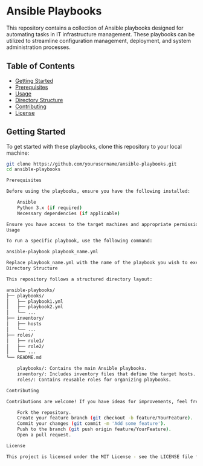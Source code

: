 # Ansible Playbooks

This repository contains a collection of Ansible playbooks designed for automating tasks in IT infrastructure management. These playbooks can be utilized to streamline configuration management, deployment, and system administration processes.

## Table of Contents

- [Getting Started](#getting-started)
- [Prerequisites](#prerequisites)
- [Usage](#usage)
- [Directory Structure](#directory-structure)
- [Contributing](#contributing)
- [License](#license)

## Getting Started

To get started with these playbooks, clone this repository to your local machine:

```bash
git clone https://github.com/yourusername/ansible-playbooks.git
cd ansible-playbooks

Prerequisites

Before using the playbooks, ensure you have the following installed:

    Ansible
    Python 3.x (if required)
    Necessary dependencies (if applicable)

Ensure you have access to the target machines and appropriate permissions to execute the tasks.
Usage

To run a specific playbook, use the following command:

ansible-playbook playbook_name.yml

Replace playbook_name.yml with the name of the playbook you wish to execute.
Directory Structure

This repository follows a structured directory layout:

ansible-playbooks/
├── playbooks/
│   ├── playbook1.yml
│   ├── playbook2.yml
│   └── ...
├── inventory/
│   ├── hosts
│   └── ...
├── roles/
│   ├── role1/
│   ├── role2/
│   └── ...
└── README.md

    playbooks/: Contains the main Ansible playbooks.
    inventory/: Includes inventory files that define the target hosts.
    roles/: Contains reusable roles for organizing playbooks.

Contributing

Contributions are welcome! If you have ideas for improvements, feel free to create a pull request or open an issue.

    Fork the repository.
    Create your feature branch (git checkout -b feature/YourFeature).
    Commit your changes (git commit -m 'Add some feature').
    Push to the branch (git push origin feature/YourFeature).
    Open a pull request.

License

This project is licensed under the MIT License - see the LICENSE file for details.
